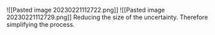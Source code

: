 ![[Pasted image 20230221112722.png]]
![[Pasted image 20230221112729.png]]
Reducing the size of the uncertainty. Therefore simplifying the process. 
